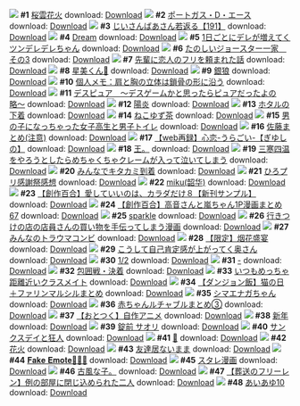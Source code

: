![](https://i.pixiv.re/c/240x480/img-master/img/2024/02/24/00/00/25/116332541_p0_master1200.jpg) **#1** [桜雲花火](https://www.pixiv.net/artworks/116332541) download: [Download](https://i.pixiv.re/img-original/img/2024/02/24/00/00/25/116332541_p0.jpg)
![](https://i.pixiv.re/c/240x480/img-master/img/2024/02/25/00/00/19/116363472_p0_master1200.jpg) **#2** [ポートガス・D・エース](https://www.pixiv.net/artworks/116363472) download: [Download](https://i.pixiv.re/img-original/img/2024/02/25/00/00/19/116363472_p0.jpg)
![](https://i.pixiv.re/c/240x480/img-master/img/2024/02/24/11/00/02/116343546_p0_master1200.jpg) **#3** [じいさんばあさん若返る【191】](https://www.pixiv.net/artworks/116343546) download: [Download](https://i.pixiv.re/img-original/img/2024/02/24/11/00/02/116343546_p0.jpg)
![](https://i.pixiv.re/c/240x480/img-master/img/2024/02/24/02/52/59/116335492_p0_master1200.jpg) **#4** [Dream](https://www.pixiv.net/artworks/116335492) download: [Download](https://i.pixiv.re/img-original/img/2024/02/24/02/52/59/116335492_p0.jpg)
![](https://i.pixiv.re/c/240x480/img-master/img/2024/02/25/00/01/10/116363658_p0_master1200.jpg) **#5** [1日ごとにデレが増えてくツンデレデレちゃん](https://www.pixiv.net/artworks/116363658) download: [Download](https://i.pixiv.re/img-original/img/2024/02/25/00/01/10/116363658_p0.jpg)
![](https://i.pixiv.re/c/240x480/img-master/img/2024/02/24/17/21/50/116351344_p0_master1200.jpg) **#6** [たのしいジョースター一家　その3](https://www.pixiv.net/artworks/116351344) download: [Download](https://i.pixiv.re/img-original/img/2024/02/24/17/21/50/116351344_p0.jpg)
![](https://i.pixiv.re/c/240x480/img-master/img/2024/02/24/06/30/08/116339660_p0_master1200.jpg) **#7** [先輩に恋人のフリを頼まれた話](https://www.pixiv.net/artworks/116339660) download: [Download](https://i.pixiv.re/img-original/img/2024/02/24/06/30/08/116339660_p0.jpg)
![](https://i.pixiv.re/c/240x480/img-master/img/2024/02/24/00/00/03/116332420_p0_master1200.jpg) **#8** [星美くん🍂](https://www.pixiv.net/artworks/116332420) download: [Download](https://i.pixiv.re/img-original/img/2024/02/24/00/00/03/116332420_p0.jpg)
![](https://i.pixiv.re/c/240x480/img-master/img/2024/02/24/00/00/06/116332445_p0_master1200.jpg) **#9** [銀狼](https://www.pixiv.net/artworks/116332445) download: [Download](https://i.pixiv.re/img-original/img/2024/02/24/00/00/06/116332445_p0.jpg)
![](https://i.pixiv.re/c/240x480/img-master/img/2024/02/24/06/00/06/116339358_p0_master1200.jpg) **#10** [個人メモ：肩と胸の立体は鎖骨の形に沿う](https://www.pixiv.net/artworks/116339358) download: [Download](https://i.pixiv.re/img-original/img/2024/02/24/06/00/06/116339358_p0.jpg)
![](https://i.pixiv.re/c/240x480/img-master/img/2024/02/24/14/42/34/116347968_p0_master1200.jpg) **#11** [デスピュア　〜デスゲームかと思ったらピュアだったよの略〜](https://www.pixiv.net/artworks/116347968) download: [Download](https://i.pixiv.re/img-original/img/2024/02/24/14/42/34/116347968_p0.jpg)
![](https://i.pixiv.re/c/240x480/img-master/img/2024/02/24/00/00/23/116332534_p0_master1200.jpg) **#12** [陽炎](https://www.pixiv.net/artworks/116332534) download: [Download](https://i.pixiv.re/img-original/img/2024/02/24/00/00/23/116332534_p0.jpg)
![](https://i.pixiv.re/c/240x480/img-master/img/2024/02/24/18/22/39/116352923_p0_master1200.jpg) **#13** [ホタルの下着](https://www.pixiv.net/artworks/116352923) download: [Download](https://i.pixiv.re/img-original/img/2024/02/24/18/22/39/116352923_p0.jpg)
![](https://i.pixiv.re/c/240x480/img-master/img/2024/02/25/20/30/00/116389418_p0_master1200.jpg) **#14** [ねこゆず茶](https://www.pixiv.net/artworks/116389418) download: [Download](https://i.pixiv.re/img-original/img/2024/02/25/20/30/00/116389418_p0.jpg)
![](https://i.pixiv.re/c/240x480/img-master/img/2024/02/25/00/01/15/116363674_p0_master1200.jpg) **#15** [男の子になっちゃった女子高生と男子トイレ](https://www.pixiv.net/artworks/116363674) download: [Download](https://i.pixiv.re/img-original/img/2024/02/25/00/01/15/116363674_p0.jpg)
![](https://i.pixiv.re/c/240x480/img-master/img/2024/02/24/19/10/06/116354129_p0_master1200.jpg) **#16** [佐藤まとめ(注意)](https://www.pixiv.net/artworks/116354129) download: [Download](https://i.pixiv.re/img-original/img/2024/02/24/19/10/06/116354129_p0.jpg)
![](https://i.pixiv.re/c/240x480/img-master/img/2024/02/24/00/00/04/116332426_p0_master1200.jpg) **#17** [【web再録】心恋-うらごい-【ぎゆしの】](https://www.pixiv.net/artworks/116332426) download: [Download](https://i.pixiv.re/img-original/img/2024/02/24/00/00/04/116332426_p0.jpg)
![](https://i.pixiv.re/c/240x480/img-master/img/2024/02/24/14/52/42/116348159_p0_master1200.jpg) **#18** [王。](https://www.pixiv.net/artworks/116348159) download: [Download](https://i.pixiv.re/img-original/img/2024/02/24/14/52/42/116348159_p0.jpg)
![](https://i.pixiv.re/c/240x480/img-master/img/2024/02/25/10/28/20/116374204_p0_master1200.jpg) **#19** [三寒四温をやろうとしたらめちゃくちゃクレームが入って泣いてしまう](https://www.pixiv.net/artworks/116374204) download: [Download](https://i.pixiv.re/img-original/img/2024/02/25/10/28/20/116374204_p0.jpg)
![](https://i.pixiv.re/c/240x480/img-master/img/2024/02/25/12/16/45/116376357_p0_master1200.jpg) **#20** [みんなでキタカミ到着](https://www.pixiv.net/artworks/116376357) download: [Download](https://i.pixiv.re/img-original/img/2024/02/25/12/16/45/116376357_p0.jpg)
![](https://i.pixiv.re/c/240x480/img-master/img/2024/02/24/00/07/20/116333112_p0_master1200.jpg) **#21** [ひろプリ感謝祭感想](https://www.pixiv.net/artworks/116333112) download: [Download](https://i.pixiv.re/img-original/img/2024/02/24/00/07/20/116333112_p0.jpg)
![](https://i.pixiv.re/c/240x480/img-master/img/2024/02/24/00/00/22/116332525_p0_master1200.jpg) **#22** [miku(韶华)](https://www.pixiv.net/artworks/116332525) download: [Download](https://i.pixiv.re/img-original/img/2024/02/24/00/00/22/116332525_p0.jpg)
![](https://i.pixiv.re/c/240x480/img-master/img/2024/02/25/00/02/28/116363787_p0_master1200.jpg) **#23** [【創作百合】愛していいのは、カラダだけ８【新刊サンプル】](https://www.pixiv.net/artworks/116363787) download: [Download](https://i.pixiv.re/img-original/img/2024/02/25/00/02/28/116363787_p0.jpg)
![](https://i.pixiv.re/c/240x480/img-master/img/2024/02/24/00/01/26/116332759_p0_master1200.jpg) **#24** [【創作百合】高音さんと嵐ちゃん1P漫画まとめ67](https://www.pixiv.net/artworks/116332759) download: [Download](https://i.pixiv.re/img-original/img/2024/02/24/00/01/26/116332759_p0.jpg)
![](https://i.pixiv.re/c/240x480/img-master/img/2024/02/24/17/15/41/116351223_p0_master1200.jpg) **#25** [sparkle](https://www.pixiv.net/artworks/116351223) download: [Download](https://i.pixiv.re/img-original/img/2024/02/24/17/15/41/116351223_p0.jpg)
![](https://i.pixiv.re/c/240x480/img-master/img/2024/02/24/00/32/33/116334038_p0_master1200.jpg) **#26** [行きつけの店の店員さんの買い物を手伝ってしまう漫画](https://www.pixiv.net/artworks/116334038) download: [Download](https://i.pixiv.re/img-original/img/2024/02/24/00/32/33/116334038_p0.jpg)
![](https://i.pixiv.re/c/240x480/img-master/img/2024/02/25/21/39/01/116392038_p0_master1200.jpg) **#27** [みんなのトラウマコンビ](https://www.pixiv.net/artworks/116392038) download: [Download](https://i.pixiv.re/img-original/img/2024/02/25/21/39/01/116392038_p0.jpg)
![](https://i.pixiv.re/c/240x480/img-master/img/2024/02/24/15/56/49/116349438_p0_master1200.jpg) **#28** [【限定】烟花盛宴](https://www.pixiv.net/artworks/116349438) download: [Download](https://i.pixiv.re/img-original/img/2024/02/24/15/56/49/116349438_p0.jpg)
![](https://i.pixiv.re/c/240x480/img-master/img/2024/02/24/00/06/21/116333076_p0_master1200.jpg) **#29** [こうして自己肯定感が上がってく奥さん](https://www.pixiv.net/artworks/116333076) download: [Download](https://i.pixiv.re/img-original/img/2024/02/24/00/06/21/116333076_p0.jpg)
![](https://i.pixiv.re/c/240x480/img-master/img/2024/02/24/00/26/17/116333817_p0_master1200.jpg) **#30** [1/2](https://www.pixiv.net/artworks/116333817) download: [Download](https://i.pixiv.re/img-original/img/2024/02/24/00/26/17/116333817_p0.jpg)
![](https://i.pixiv.re/c/240x480/img-master/img/2024/02/25/00/00/19/116363470_p0_master1200.jpg) **#31** [-](https://www.pixiv.net/artworks/116363470) download: [Download](https://i.pixiv.re/img-original/img/2024/02/25/00/00/19/116363470_p0.jpg)
![](https://i.pixiv.re/c/240x480/img-master/img/2024/02/24/07/02/46/116339987_p0_master1200.jpg) **#32** [包囲戦・決着](https://www.pixiv.net/artworks/116339987) download: [Download](https://i.pixiv.re/img-original/img/2024/02/24/07/02/46/116339987_p0.jpg)
![](https://i.pixiv.re/c/240x480/img-master/img/2024/02/25/00/00/31/116363533_p0_master1200.jpg) **#33** [いつもめっちゃ距離近いクラスメイト](https://www.pixiv.net/artworks/116363533) download: [Download](https://i.pixiv.re/img-original/img/2024/02/25/00/00/31/116363533_p0.jpg)
![](https://i.pixiv.re/c/240x480/img-master/img/2024/02/24/21/15/39/116357948_p0_master1200.jpg) **#34** [【ダンジョン飯】猫の日＋ファリンマルシルまとめ](https://www.pixiv.net/artworks/116357948) download: [Download](https://i.pixiv.re/img-original/img/2024/02/24/21/15/39/116357948_p0.jpg)
![](https://i.pixiv.re/c/240x480/img-master/img/2024/02/24/00/00/29/116332561_p0_master1200.jpg) **#35** [シマエナガちゃん](https://www.pixiv.net/artworks/116332561) download: [Download](https://i.pixiv.re/img-original/img/2024/02/24/00/00/29/116332561_p0.jpg)
![](https://i.pixiv.re/c/240x480/img-master/img/2024/02/24/21/46/16/116358913_p0_master1200.jpg) **#36** [赤ちゃんルチャブルまとめ③](https://www.pixiv.net/artworks/116358913) download: [Download](https://i.pixiv.re/img-original/img/2024/02/24/21/46/16/116358913_p0.jpg)
![](https://i.pixiv.re/c/240x480/img-master/img/2024/02/25/17/36/22/116383928_master1200.jpg) **#37** [【おとつく】自作アニメ](https://www.pixiv.net/artworks/116383928) download: [Download](https://i.pixiv.re/img-original/img/2024/02/25/17/36/22/116383928.jpg)
![](https://i.pixiv.re/c/240x480/img-master/img/2024/02/25/22/58/18/116395125_p0_master1200.jpg) **#38** [新年](https://www.pixiv.net/artworks/116395125) download: [Download](https://i.pixiv.re/img-original/img/2024/02/25/22/58/18/116395125_p0.jpg)
![](https://i.pixiv.re/c/240x480/img-master/img/2024/02/25/00/00/20/116363477_p0_master1200.jpg) **#39** [錠前 サオリ](https://www.pixiv.net/artworks/116363477) download: [Download](https://i.pixiv.re/img-original/img/2024/02/25/00/00/20/116363477_p0.jpg)
![](https://i.pixiv.re/c/240x480/img-master/img/2024/02/25/21/36/24/116391954_p0_master1200.jpg) **#40** [サンクスデイと狂人](https://www.pixiv.net/artworks/116391954) download: [Download](https://i.pixiv.re/img-original/img/2024/02/25/21/36/24/116391954_p0.jpg)
![](https://i.pixiv.re/c/240x480/img-master/img/2024/02/25/21/21/00/116391359_p0_master1200.jpg) **#41** [💙](https://www.pixiv.net/artworks/116391359) download: [Download](https://i.pixiv.re/img-original/img/2024/02/25/21/21/00/116391359_p0.jpg)
![](https://i.pixiv.re/c/240x480/img-master/img/2024/02/24/00/30/00/116333931_p0_master1200.jpg) **#42** [花火](https://www.pixiv.net/artworks/116333931) download: [Download](https://i.pixiv.re/img-original/img/2024/02/24/00/30/00/116333931_p0.jpg)
![](https://i.pixiv.re/c/240x480/img-master/img/2024/02/25/00/12/52/116364279_p0_master1200.jpg) **#43** [友達居ないまま](https://www.pixiv.net/artworks/116364279) download: [Download](https://i.pixiv.re/img-original/img/2024/02/25/00/12/52/116364279_p0.jpg)
![](https://i.pixiv.re/c/240x480/img-master/img/2024/02/25/03/31/15/116368848_p0_master1200.jpg) **#44** [𝐅𝐚𝐤𝐞 𝐄𝐦𝐨𝐭𝐞🧸🎀🌹](https://www.pixiv.net/artworks/116368848) download: [Download](https://i.pixiv.re/img-original/img/2024/02/25/03/31/15/116368848_p0.jpg)
![](https://i.pixiv.re/c/240x480/img-master/img/2024/02/25/20/09/55/116388761_p0_master1200.jpg) **#45** [スタレ漫画](https://www.pixiv.net/artworks/116388761) download: [Download](https://i.pixiv.re/img-original/img/2024/02/25/20/09/55/116388761_p0.jpg)
![](https://i.pixiv.re/c/240x480/img-master/img/2024/02/25/20/14/35/116388916_p0_master1200.jpg) **#46** [古風な子。](https://www.pixiv.net/artworks/116388916) download: [Download](https://i.pixiv.re/img-original/img/2024/02/25/20/14/35/116388916_p0.jpg)
![](https://i.pixiv.re/c/240x480/img-master/img/2024/02/24/11/05/12/116343661_p0_master1200.jpg) **#47** [【葬送のフリーレン】例の部屋に閉じ込められた二人](https://www.pixiv.net/artworks/116343661) download: [Download](https://i.pixiv.re/img-original/img/2024/02/24/11/05/12/116343661_p0.jpg)
![](https://i.pixiv.re/c/240x480/img-master/img/2024/02/25/00/00/40/116363572_p0_master1200.jpg) **#48** [あいあゆ10](https://www.pixiv.net/artworks/116363572) download: [Download](https://i.pixiv.re/img-original/img/2024/02/25/00/00/40/116363572_p0.jpg)

